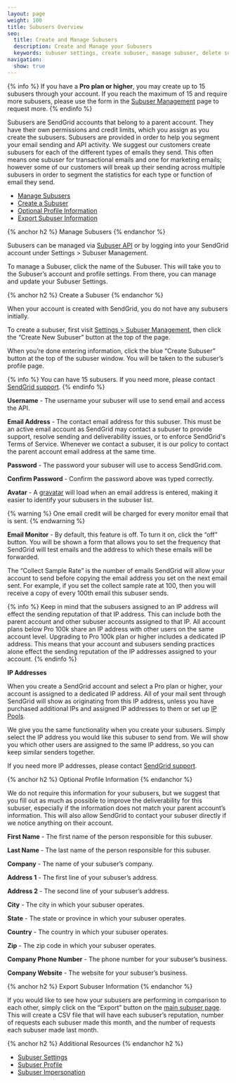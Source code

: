 ```yaml
---
layout: page
weight: 100
title: Subusers Overview
seo:
  title: Create and Manage Subusers
  description: Create and Manage your Subusers
  keywords: subuser settings, create subuser, manage subuser, delete subuser
navigation:
  show: true
---
```


{% info %}
If you have a **Pro plan or higher**, you may create up to 15 subusers through your account. If you reach the maximum of 15 and require more subusers, please use the form in the [Subuser Management]({{site.app_url}}/settings/subusers) page to request more.
{% endinfo %}

Subusers are SendGrid accounts that belong to a parent account. They have their own permissions and credit limits, which you assign as you create the subusers. Subusers are provided in order to help you segment your email sending and API activity. We suggest our customers create subusers for each of the different types of emails they send. This often means one subuser for transactional emails and one for marketing emails; however some of our customers will break up their sending across multiple subusers in order to segment the statistics for each type or function of email they send.

- [Manage Subusers](#-Manage-Subusers)
- [Create a Subuser](#-Create-a-Subuser)
- [Optional Profile Information](#-Optional-Profile-Information)
- [Export Subuser Information](#-Export-Subuser-Information)

{% anchor h2 %}
Manage Subusers
{% endanchor %}

Subusers can be managed via [Subuser API](https://sendgrid.api-docs.io/v3.0/subusers-api) or by logging into your SendGrid account under Settings > Subuser Management.

To manage a Subuser, click the name of the Subuser. This will take you to the Subuser’s account and profile settings. From there, you can manage and update your Subuser Settings.

{% anchor h2 %}
Create a Subuser
{% endanchor %}

When your account is created with SendGrid, you do not have any subusers initially.

To create a subuser, first visit [Settings > Subuser Management]({{site.app_url}}/settings/subusers), then click the “Create New Subuser” button at the top of the page.

When you’re done entering information, click the blue “Create Subuser” button at the top of the subuser window. You will be taken to the subuser’s profile page.

{% info %}
You can have 15 subusers. If you need more, please contact [SendGrid support]({{site.support_url}}).
{% endinfo %}

**Username** - The username your subuser will use to send email and access the API.

**Email Address** - The contact email address for this subuser. This must be an active email account as SendGrid may contact a subuser to provide support, resolve sending and deliverability issues, or to enforce SendGrid's Terms of Service. Whenever we contact a subuser, it is our policy to contact the parent account email address at the same time.

**Password** - The password your subuser will use to access SendGrid.com.

**Confirm Password** - Confirm the password above was typed correctly.

**Avatar** - A [gravatar](http://gravatar.com) will load when an email address is entered, making it easier to identify your subusers in the subuser list.

{% warning %}
One email credit will be charged for every monitor email that is sent.
{% endwarning %}

**Email Monitor** - By default, this feature is off. To turn it on, click the “off” button. You will be shown a form that allows you to set the frequency that SendGrid will test emails and the address to which these emails will be forwarded.

The “Collect Sample Rate” is the number of emails SendGrid will allow your account to send before copying the email address you set on the next email sent. For example, if you set the collect sample rate at 100, then you will receive a copy of every 100th email this subuser sends.

{% info %}
Keep in mind that the subusers assigned to an IP address will effect the sending reputation of that IP address. This can include both the parent account and other subuser accounts assigned to that IP. All account plans below Pro 100k share an IP address with other users on the same account level. Upgrading to Pro 100k plan or higher includes a dedicated IP address. This means that your account and subusers sending practices alone effect the sending reputation of the IP addresses assigned to your account.
{% endinfo %}

**IP Addresses**

When you create a SendGrid account and select a Pro plan or higher, your account is assigned to a dedicated IP address. All of your mail sent through SendGrid will show as originating from this IP address, unless you have purchased additional IPs and assigned IP addresses to them or set up [IP Pools]({{root_url}}/API_Reference/Web_API_v3/IP_Management/ip_pools.html).

We give you the same functionality when you create your subusers. Simply select the IP address you would like this subuser to send from. We will show you which other users are assigned to the same IP address, so you can keep similar senders together.

If you need more IP addresses, please contact [SendGrid support]({{site.support_url}}).

{% anchor h2 %}
Optional Profile Information
{% endanchor %}

We do not require this information for your subusers, but we suggest that you fill out as much as possible to improve the deliverability for this subuser, especially if the information does not match your parent account’s information. This will also allow SendGrid to contact your subuser directly if we notice anything on their account.

**First Name** - The first name of the person responsible for this subuser.

**Last Name** - The last name of the person responsible for this subuser.

**Company** - The name of your subuser’s company.

**Address 1** - The first line of your subuser’s address.

**Address 2** - The second line of your subuser’s address.

**City** - The city in which your subuser operates.

**State** - The state or province in which your subuser operates.

**Country** - The country in which your subuser operates.

**Zip** - The zip code in which your subuser operates.

**Company Phone Number** - The phone number for your subuser’s business.

**Company Website** - The website for your subuser’s business.

{% anchor h2 %}
Export Subuser Information
{% endanchor %}

If you would like to see how your subusers are performing in comparison to each other, simply click on the “Export” button on the [main subuser page]({{site.app_url}}/settings/subusers). This will create a CSV file that will have each subuser’s reputation, number of requests each subuser made this month, and the number of requests each subuser made last month.

{% anchor h2 %}
Additional Resources
{% endanchor h2 %}

- [Subuser Settings]({{root_url}}/User_Guide/Settings/Subusers/settings.html)
- [Subuser Profile]({{root_url}}/User_Guide/Settings/Subusers/profile.html)
- [Subuser Impersonation]({{root_url}}/User_Guide/Settings/Subusers/impersonation.html)